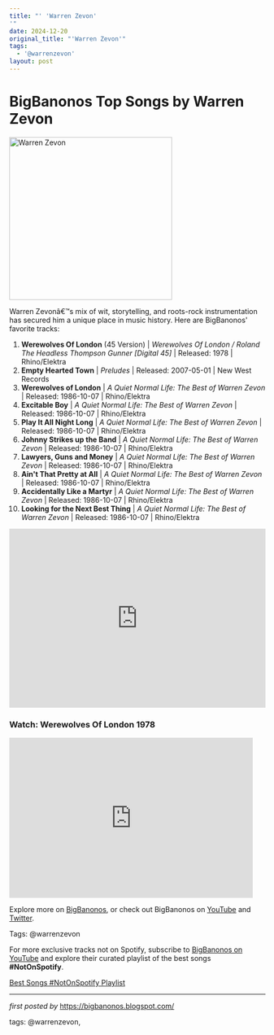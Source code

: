 ```yaml
---
title: "' 'Warren Zevon'
'"
date: 2024-12-20
original_title: "'Warren Zevon'"
tags:
  - '@warrenzevon'
layout: post
---
```

<h1>BigBanonos Top Songs by Warren Zevon</h1>
<div class="separator"> <a href="https://townsquare.media/site/295/files/2014/01/warrenz.jpg" > <img alt="Warren Zevon" border="0" width="320" data-original-height="480" data-original-width="640" src="https://townsquare.media/site/295/files/2014/01/warrenz.jpg"/> </a>
</div>
<p>Warren Zevonâ€™s mix of wit, storytelling, and roots-rock instrumentation has secured him a unique place in music history. Here are BigBanonos' favorite tracks:</p> <ol> <li><strong>Werewolves Of London</strong> (45 Version) | <em>Werewolves Of London / Roland The Headless Thompson Gunner [Digital 45]</em> | Released: 1978 | Rhino/Elektra</li> <li><strong>Empty Hearted Town</strong> | <em>Preludes</em> | Released: 2007-05-01 | New West Records</li> <li><strong>Werewolves of London</strong> | <em>A Quiet Normal Life: The Best of Warren Zevon</em> | Released: 1986-10-07 | Rhino/Elektra</li> <li><strong>Excitable Boy</strong> | <em>A Quiet Normal Life: The Best of Warren Zevon</em> | Released: 1986-10-07 | Rhino/Elektra</li> <li><strong>Play It All Night Long</strong> | <em>A Quiet Normal Life: The Best of Warren Zevon</em> | Released: 1986-10-07 | Rhino/Elektra</li> <li><strong>Johnny Strikes up the Band</strong> | <em>A Quiet Normal Life: The Best of Warren Zevon</em> | Released: 1986-10-07 | Rhino/Elektra</li> <li><strong>Lawyers, Guns and Money</strong> | <em>A Quiet Normal Life: The Best of Warren Zevon</em> | Released: 1986-10-07 | Rhino/Elektra</li> <li><strong>Ain't That Pretty at All</strong> | <em>A Quiet Normal Life: The Best of Warren Zevon</em> | Released: 1986-10-07 | Rhino/Elektra</li> <li><strong>Accidentally Like a Martyr</strong> | <em>A Quiet Normal Life: The Best of Warren Zevon</em> | Released: 1986-10-07 | Rhino/Elektra</li> <li><strong>Looking for the Next Best Thing</strong> | <em>A Quiet Normal Life: The Best of Warren Zevon</em> | Released: 1986-10-07 | Rhino/Elektra</li>
</ol> <div> <iframe src="https://open.spotify.com/embed/playlist/0vibaNWmmItCMjPk8ZImj2?utm_source=generator" width="100%" height="352" frameborder="0" allowfullscreen="" allow="autoplay; clipboard-write; encrypted-media; fullscreen; picture-in-picture" loading="lazy"></iframe>
</div> <h3>Watch: Werewolves Of London 1978</h3>
<div> <iframe allowfullscreen="" frameborder="0" height="315" src="https://www.youtube.com/embed/iDpYBT0XyvA?list=PLtuNtuTatqI27rEpl6sppn5M8ja8x3-Rz" width="95%"></iframe>
</div> <p>Explore more on <a href="https://bigbanonos.blogspot.com/">BigBanonos</a>, or check out BigBanonos on <a href="https://www.youtube.com/@BigBanonos">YouTube</a> and <a href="https://x.com/bigbanonos">Twitter</a>.</p> <p>Tags: @warrenzevon</p>


<!--Subscribe and Playlist Links-->
<div>
    <p>For more exclusive tracks not on Spotify, subscribe to <a href="https://www.youtube.com/@BigBanonos" target="_blank">BigBanonos on YouTube</a> and explore their curated playlist of the best songs <strong>#NotOnSpotify</strong>.</p>
    <p><a href="https://www.youtube.com/playlist?list=PLtuNtuTatqI0kFahUCbtbfenC_ET5O_tr" target="_blank">Best Songs #NotOnSpotify Playlist<br /></a></p></div>

<hr />

<p><em>first posted by</em> <a href="https://bigbanonos.blogspot.com/" rel="noopener" target="_new">https://bigbanonos.blogspot.com/</a></p>

<p>tags: @warrenzevon,</p>
